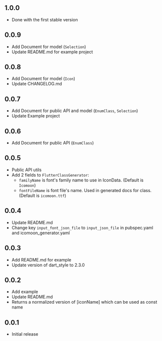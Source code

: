 ## 1.0.0
* Done with the first stable version

## 0.0.9
* Add Document for model (`Selection`)
* Update README.md for example project

## 0.0.8
* Add Document for model (`Icon`)
* Update CHANGELOG.md

## 0.0.7
* Add Document for public API and model (`EnumClass`, `Selection`)
* Update Example project

## 0.0.6
* Add Document for public API (`EnumClass`)

## 0.0.5
* Public API utils
* Add 2 fields to `FlutterClassGenerator`:
  * `familyName` is font's family name to use in IconData. (Default is `Icomoon`)
  * `fontFileName` is font file's name. Used in generated docs for class. (Default is `icomoon.ttf`)

## 0.0.4
* Update README.md
* Change key `input_font_json_file` to `input_json_file` in pubspec.yaml and icomoon_generator.yaml

## 0.0.3
* Add README.md for example
* Update version of dart_style to 2.3.0

## 0.0.2
* Add example
* Update README.md
* Returns a normalized version of [iconName] which can be used as const name

## 0.0.1

* Initial release